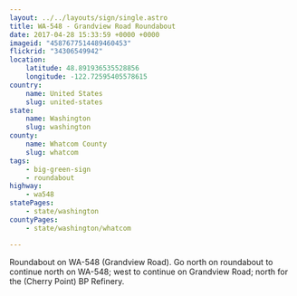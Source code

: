 ```yaml
---
layout: ../../layouts/sign/single.astro
title: WA-548 - Grandview Road Roundabout
date: 2017-04-28 15:33:59 +0000 +0000
imageid: "4587677514489460453"
flickrid: "34306549942"
location:
    latitude: 48.891936535528856
    longitude: -122.72595405578615
country:
    name: United States
    slug: united-states
state:
    name: Washington
    slug: washington
county:
    name: Whatcom County
    slug: whatcom
tags:
    - big-green-sign
    - roundabout
highway:
    - wa548
statePages:
    - state/washington
countyPages:
    - state/washington/whatcom

---
```

Roundabout on WA-548 (Grandview Road).  Go north on roundabout to continue north on WA-548; west to continue on Grandview Road; north for the (Cherry Point) BP Refinery.